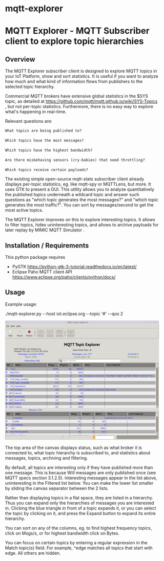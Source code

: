 # mqtt-explorer
# MQTT Explorer - MQTT Subscriber client to explore topic hierarchies

## Overview

The MQTT Explorer subscriber client is designed to explore MQTT topics in your IoT Platform, show and sort statistics. It is useful if you want to analyze how much and what kind of information flows from publishers to the selected topic hierarchy. 

Commercial MQTT brokers have extensive global statistics in the $SYS topic, as detailed at
https://github.com/mqtt/mqtt.github.io/wiki/SYS-Topics
, but not per-topic statistics. Furthermore, there is no easy way to explore what's happening in real-time.

 Relevant questions are:

    What topics are being published to?

    Which topics have the most messages?

    Which topics have the highest bandwidth?

    Are there misbehaving sensors (cry-babies) that need throttling?

    Which topics receive certain payloads? 

The existing simple open-source mqtt-stats subscriber client already displays per-topic statistics, eg. like mqtt-spy or MQTTLens, but more. It uses GTK to present a GUI. This utility allows you to analyze quantitatively the published topics underneath a wildcard topic and answer such questions as "which topic generates the most messages?" and "which topic generates the most traffic?". You can sort by messages/second to get the most active topics. 

The MQTT Explorer improves on this to explore interesting topics. It allows to filter topics, hides uninteresting topics, and allows to archive payloads for later replay by MIMIC MQTT Simulator . 

## Installation / Requirements

This python package requires

* PyGTK https://python-gtk-3-tutorial.readthedocs.io/en/latest/
* Eclipse Paho MQTT client API https://www.eclipse.org/paho/clients/python/docs/

## Usage

Example usage:

./mqtt-explorer.py --host iot.eclipse.org --topic '#' --qos 2

![screenshot](https://github.com/gambitcomminc/mqtt-explorer/blob/master/mqtt-explorer1.png)

The top area of the canvas displays status, such as what broker it is connected to, what topic hierarchy is subscribed to, and statistics about messages, topics, archiving and filtering.

By default, all topics are interesting only if they have published more than one message. This is because Will messages are only published once (see MQTT specs section 3.1.2.5). Interesting messages appear in the list above, uninteresting in the Filtered list below. You can make the lower list smaller by sliding the canvas separator between the 2 lists.

Rather than displaying topics in a flat space, they are listed in a hierarchy. Thus you can expand only the hierarchies of messages you are interested in. Clicking the blue triangle in front of a topic expands it, or you can select the topic by clicking on it, and press the Expand button to expand its entire hierarchy.

You can sort on any of the columns, eg. to find highest frequency topics, click on Msgs/s, or for highest bandwidth click on Bytes.

You can focus on certain topics by entering a regular expression in the Match topic(s) field. For example, ^edge matches all topics that start with edge. All others are hidden. 
